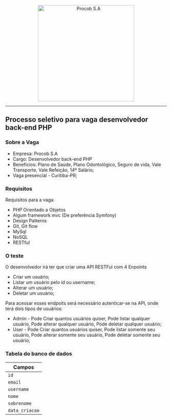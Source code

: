 <p align="center">
  <a href="http://www.procob.com">
      <img src="https://i.imgur.com/vsdxA6H.jpg" alt="Procob S.A" width="300px"/>
  </a>
</p>

___


## Processo seletivo para vaga desenvolvedor back-end PHP 

### Sobre a Vaga

- Empresa: Procob S.A
- Cargo: Desenvolvedor back-end PHP
- Benefícios: Plano de Saúde, Plano Odontológico, Seguro de vida, Vale Transporte, Vale Refeição, 14º Salário;
- Vaga presencial - Curitiba-PR;

### Requisitos

Requisitos para a vaga:

- PHP Orientado a Objetos
- Algum framework mvc (De preferência Symfony)
- Design Patterns
- Git, Git flow
- MySql
- NoSQL
- RESTful


### O teste

O desenvolvedor irá ter que criar uma API RESTFul com 4 Enpoints

- Criar um usuário;
- Listar um usuário pelo id ou username;
- Alterar um usuário;
- Deletar um usuário;

Para acessar esses endpoits será necessário autenticar-se na API, onde terá dois tipos de usuários:

- Admin - Pode Criar quantos usuários quiser, Pode listar qualquer usuário, Pode alterar qualquer usuário, Pode deletar qualquer usuário;
- User  - Pode Criar quantos usuários quiser, Pode listar somente seu usuário, Pode alterar somente seu usuário, Pode deletar somente seu usuário;

### Tabela do banco de dados

| Campos            |
| ------------------|
| `id`              |
| `email`           |
| `username`       	|
| `nome`       		|
| `sobrenome`      	|
| `data_criacao`    |
